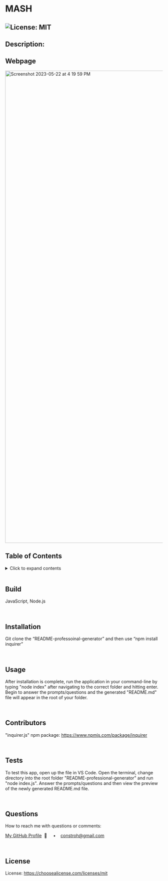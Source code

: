 # MASH

## ![License: MIT](https://img.shields.io/badge/License-MIT-yellow.svg)

## **Description:**

## **Webpage**

  <img width="1509" alt="Screenshot 2023-05-22 at 4 19 59 PM" src="https://github.com/connbstro/mash/assets/117555071/356621d6-8ac4-4f54-aee9-bbb2ee769467">


  <br/>

## **Table of Contents**

  <details>
  <summary>Click to expand contents</summary>

### [Build](#Build)

### [Description](#Description)

### [Installation](#Installation)

### [Usage](#Usage)

### [Contributors](#Contributors)

### [Tests](#Tests)

### [Questions](#Questions)

### [License](#License)

  </details>

  <br/>

## **Build**

JavaScript, Node.js

  <br/>

## **Installation**

Git clone the “README-professoinal-generator” and then use “npm install inquirer”

  <br/>
  
  ## **Usage**
  After installation is complete, run the application in your command-line by typing "node index" after navigating to the correct folder and hitting enter. Begin to answer the prompts/questions and the generated "README.md" file will appear in the root of your folder.
  
  <br/>
  
  ## **Contributors**
  "inquirer.js" npm package: https://www.npmjs.com/package/inquirer

  <br/>

## **Tests**

To test this app, open up the file in VS Code. Open the terminal, change directory into the root folder "README-professional-generator" and run "node index.js". Answer the prompts/questions and then view the preview of the newly generated README.md file.

  <br/>

## **Questions**

How to reach me with questions or comments:

[My GitHub Profile](https://github.com/connbstro)&nbsp; 📂 &nbsp;&nbsp;&nbsp; • &nbsp;&nbsp;&nbsp;constroh@gmail.com&nbsp;

  <br/>

## **License**

License: https://choosealicense.com/licenses/mit
